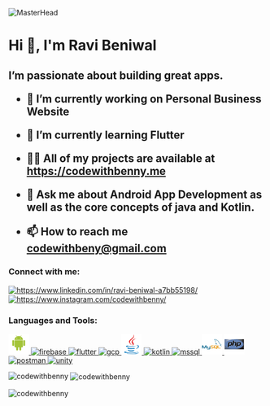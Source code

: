 ![MasterHead](https://media-exp1.licdn.com/dms/image/C4D16AQHU03tX_9SaDg/profile-displaybackgroundimage-shrink_350_1400/0/1644568716476?e=1651104000&v=beta&t=dU-JSsmr6ROK3C8mIAMevmbRKHuScZ8xySorTWhtSmI)
<h1>Hi 👋, I'm Ravi Beniwal</h1>
<h2>I’m passionate about building great apps.<br>
 
- 🔭 I’m currently working on **Personal Business Website**

- 🌱 I’m currently learning **Flutter**

- 👨‍💻 All of my projects are available at https://codewithbenny.me

- 💬 Ask me about **Android App Development as well as the core concepts of java and Kotlin.**

- 📫 How to reach me **codewithbeny@gmail.com**

<h3 align="left">Connect with me:</h3>
<p align="left">
<a href="https://linkedin.com/in/https://www.linkedin.com/in/ravi-beniwal-a7bb55198/" target="blank"><img align="center" src="https://cdn.jsdelivr.net/npm/simple-icons@3.0.1/icons/linkedin.svg" alt="https://www.linkedin.com/in/ravi-beniwal-a7bb55198/" height="30" width="40" /></a>
<a href="https://instagram.com/https://www.instagram.com/codewithbenny/" target="blank"><img align="center" src="https://cdn.jsdelivr.net/npm/simple-icons@3.0.1/icons/instagram.svg" alt="https://www.instagram.com/codewithbenny/" height="30" width="40" /></a>
</p>

<h3 align="left">Languages and Tools:</h3>
<p align="left"> <a href="https://developer.android.com" target="_blank"> <img src="https://raw.githubusercontent.com/devicons/devicon/master/icons/android/android-original-wordmark.svg" alt="android" width="40" height="40"/> </a> <a href="https://firebase.google.com/" target="_blank"> <img src="https://www.vectorlogo.zone/logos/firebase/firebase-icon.svg" alt="firebase" width="40" height="40"/> </a> <a href="https://flutter.dev" target="_blank"> <img src="https://www.vectorlogo.zone/logos/flutterio/flutterio-icon.svg" alt="flutter" width="40" height="40"/> </a> <a href="https://cloud.google.com" target="_blank"> <img src="https://www.vectorlogo.zone/logos/google_cloud/google_cloud-icon.svg" alt="gcp" width="40" height="40"/> </a> <a href="https://www.java.com" target="_blank"> <img src="https://raw.githubusercontent.com/devicons/devicon/master/icons/java/java-original.svg" alt="java" width="40" height="40"/> </a> <a href="https://kotlinlang.org" target="_blank"> <img src="https://www.vectorlogo.zone/logos/kotlinlang/kotlinlang-icon.svg" alt="kotlin" width="40" height="40"/> </a> <a href="https://www.microsoft.com/en-us/sql-server" target="_blank"> <img src="https://cdn.worldvectorlogo.com/logos/microsoft-sql-server.svg" alt="mssql" width="40" height="40"/> </a> <a href="https://www.mysql.com/" target="_blank"> <img src="https://raw.githubusercontent.com/devicons/devicon/master/icons/mysql/mysql-original-wordmark.svg" alt="mysql" width="40" height="40"/> </a> <a href="https://www.oracle.com/" target="_blank"> </a> <a href="https://www.php.net" target="_blank"> <img src="https://raw.githubusercontent.com/devicons/devicon/master/icons/php/php-original.svg" alt="php" width="40" height="40"/> </a> <a href="https://postman.com" target="_blank"> <img src="https://www.vectorlogo.zone/logos/getpostman/getpostman-icon.svg" alt="postman" width="40" height="40"/> </a>  </a>  <a href="https://unity.com/" target="_blank"> <img src="https://www.vectorlogo.zone/logos/unity3d/unity3d-icon.svg" alt="unity" width="40" height="40"/> </a> </p>

<p><img align="left" src="https://github-readme-stats.vercel.app/api/top-langs?username=codewithbenny&show_icons=true&locale=en&layout=compact" alt="codewithbenny" /></p>

<p>&nbsp;<img align="center" src="https://github-readme-stats.vercel.app/api?username=codewithbenny&show_icons=true&locale=en" alt="codewithbenny" /></p>

<p><img align="center" src="https://github-readme-streak-stats.herokuapp.com/?user=codewithbenny&" alt="codewithbenny" /></p>
